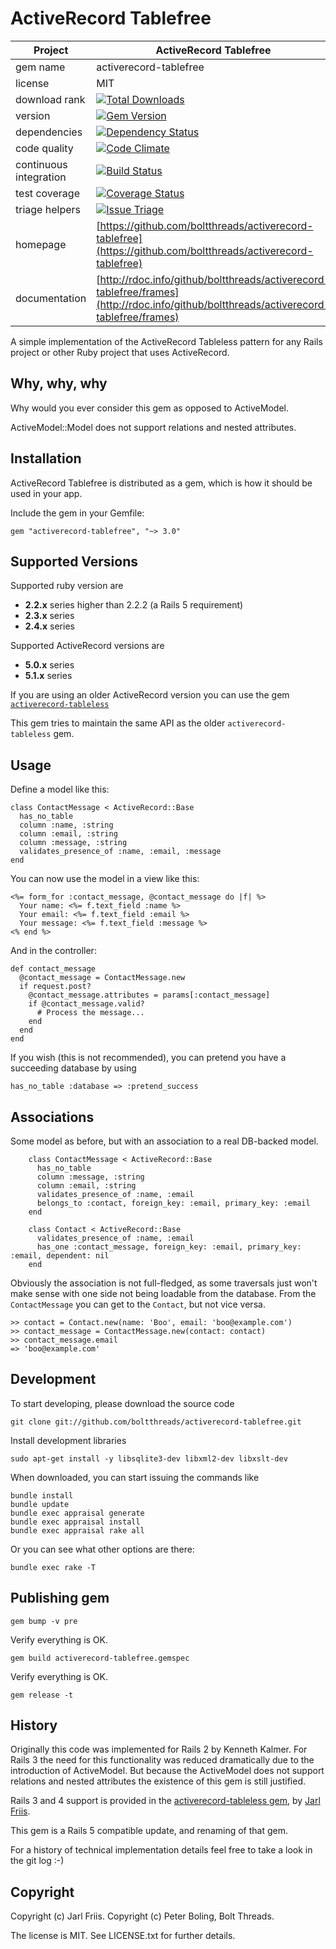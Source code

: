 ActiveRecord Tablefree
======================

| Project                 |  ActiveRecord Tablefree |
|------------------------ | ----------------------- |
| gem name                |  activerecord-tablefree |
| license                 |  MIT                    |
| download rank           |  [![Total Downloads](https://img.shields.io/gem/rt/activerecord-tablefree.png)](https://rubygems.org/gems/activerecord-tablefree) |
| version                 |  [![Gem Version](https://badge.fury.io/rb/activerecord-tablefree.png)](http://badge.fury.io/rb/activerecord-tablefree) |
| dependencies            |  [![Dependency Status](https://gemnasium.com/badges/github.com/boltthreads/activerecord-tablefree.svg)](https://gemnasium.com/github.com/boltthreads/activerecord-tablefree) |
| code quality            |  [![Code Climate](https://codeclimate.com/github/boltthreads/activerecord-tablefree.png)](https://codeclimate.com/github/boltthreads/activerecord-tablefree) |
| continuous integration  |  [![Build Status](https://travis-ci.org/boltthreads/activerecord-tablefree.svg?branch=master)](https://travis-ci.org/boltthreads/activerecord-tablefree) |
| test coverage           |  [![Coverage Status](https://coveralls.io/repos/github/boltthreads/activerecord-tablefree/badge.png?branch=master)](https://coveralls.io/github/boltthreads/activerecord-tablefree?branch=master) |
| triage helpers          |  [![Issue Triage](https://www.codetriage.com/boltthreads/activerecord-tablefree/badges/users.png)](https://www.codetriage.com/boltthreads/activerecord-tablefree) |
| homepage                |  [https://github.com/boltthreads/activerecord-tablefree](https://github.com/boltthreads/activerecord-tablefree) |
| documentation           |  [http://rdoc.info/github/boltthreads/activerecord-tablefree/frames](http://rdoc.info/github/boltthreads/activerecord-tablefree/frames) |

A simple implementation of the ActiveRecord Tableless pattern for any
Rails project or other Ruby project that uses ActiveRecord.

Why, why, why
-------------

Why would you ever consider this gem as opposed to ActiveModel.

ActiveModel::Model does not support relations and nested attributes.


Installation
------------

ActiveRecord Tablefree is distributed as a gem, which is how it should
be used in your app.

Include the gem in your Gemfile:

    gem "activerecord-tablefree", "~> 3.0"


Supported Versions
------------------

Supported ruby version are

  * **2.2.x** series higher than 2.2.2 (a Rails 5 requirement)
  * **2.3.x** series
  * **2.4.x** series

Supported ActiveRecord versions are

  * **5.0.x** series
  * **5.1.x** series

If you are using an older ActiveRecord version you can use the gem [`activerecord-tableless`](https://github.com/softace/activerecord-tableless)

This gem tries to maintain the same API as the older `activerecord-tableless` gem.

Usage
-----

Define a model like this:

    class ContactMessage < ActiveRecord::Base
      has_no_table
      column :name, :string
      column :email, :string
      column :message, :string
      validates_presence_of :name, :email, :message
    end

You can now use the model in a view like this:

    <%= form_for :contact_message, @contact_message do |f| %>
      Your name: <%= f.text_field :name %>
      Your email: <%= f.text_field :email %>
      Your message: <%= f.text_field :message %>
    <% end %>

And in the controller:

    def contact_message
      @contact_message = ContactMessage.new
      if request.post?
        @contact_message.attributes = params[:contact_message]
        if @contact_message.valid?
          # Process the message...
        end
      end
    end

If you wish (this is not recommended), you can pretend you have a succeeding database by using

    has_no_table :database => :pretend_success

Associations
------------

Some model as before, but with an association to a real DB-backed model.

```
    class ContactMessage < ActiveRecord::Base
      has_no_table
      column :message, :string
      column :email, :string
      validates_presence_of :name, :email
      belongs_to :contact, foreign_key: :email, primary_key: :email
    end

    class Contact < ActiveRecord::Base
      validates_presence_of :name, :email
      has_one :contact_message, foreign_key: :email, primary_key: :email, dependent: nil
    end
```

Obviously the association is not full-fledged, as some traversals just won't make sense with one side not being loadable from the database.  From the `ContactMessage` you can get to the `Contact`, but not vice versa.

```
>> contact = Contact.new(name: 'Boo', email: 'boo@example.com')
>> contact_message = ContactMessage.new(contact: contact)
>> contact_message.email
=> 'boo@example.com'
```

Development
-----------

To start developing, please download the source code

    git clone git://github.com/boltthreads/activerecord-tablefree.git

Install development libraries

    sudo apt-get install -y libsqlite3-dev libxml2-dev libxslt-dev

When downloaded, you can start issuing the commands like

    bundle install
    bundle update
    bundle exec appraisal generate
    bundle exec appraisal install
    bundle exec appraisal rake all

Or you can see what other options are there:

    bundle exec rake -T

Publishing gem
--------------

```
gem bump -v pre
```

Verify everything is OK.

```
gem build activerecord-tablefree.gemspec
```

Verify everything is OK.

```
gem release -t
```


History
-------

Originally this code was implemented for Rails 2 by Kenneth
Kalmer. For Rails 3 the need for this functionality was reduced
dramatically due to the introduction of ActiveModel. But because the
ActiveModel does not support relations and nested attributes the
existence of this gem is still justified.

Rails 3 and 4 support is provided in the [activerecord-tableless gem](https://github.com/softace/activerecord-tableless), by [Jarl Friis](https://github.com/jarl-dk).

This gem is a Rails 5 compatible update, and renaming of that gem.

For a history of technical implementation details feel free to take a
look in the git log :-)


Copyright
---------

Copyright (c) Jarl Friis.
Copyright (c) Peter Boling, Bolt Threads.

The license is MIT.  See LICENSE.txt for further details.
